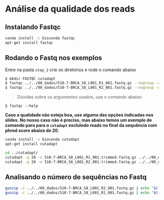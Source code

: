 # Análise da qualidade dos reads

## Instalando Fastqc

```bash
conda install -c bioconda fastqc
apt-get install fastqc
```

## Rodando o Fastq nos exemplos

Entre na pasta `step_2` crie os diretórios e rode o comando abaixo

```bash
$ mkdir FASTQC cutadapt
$ fastqc ../../00_dados/510-7-BRCA_S8_L001_R1_001.fastq.gz --nogroup -o ./
$ fastqc ../../00_dados/510-7-BRCA_S8_L001_R2_001.fastq.gz --nogroup -o ./
```

> Dúvidas sobre os argumentos usados, use o comando abaixo:

```
$ fastqc --help
```

**Caso a qualidade não esteja boa, use alguma das opções indicadas nos slides. No nosso caso não é preciso, mas abaixo temos um exemplo de comando para para o `cutadapt` excluindo reads no final da sequência com phred score abaixo de 20.**

```bash
conda install -c bioconda cutadapt
apt-get install cutadapt

cd ../cutadapt/
cutadapt -q 20 -o 510-7-BRCA_S8_L001_R1_001.trimmed.fastq.gz ../../00_dados/510-7-BRCA_S8_L001_R1_001.fastq.gz
cutadapt -q 20 -o 510-7-BRCA_S8_L001_R2_001.trimmed.fastq.gz ../../00_dados/510-7-BRCA_S8_L001_R2_001.fastq.gz
```

## Analisando o número de sequências no Fastq

```bash
gunzip -c ../../00_dados/510-7-BRCA_S8_L001_R2_001.fastq.gz | echo "$((`wc -l` / 4))"
gunzip -c ../../00_dados/510-7-BRCA_S8_L001_R1_001.fastq.gz | echo "$((`wc -l` / 4))"
```